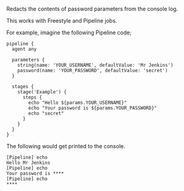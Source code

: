 Redacts the contents of password parameters from the console log.

This works with Freestyle and Pipeline jobs.

For example, imagine the following Pipeline code;

    pipeline {
      agent any

      parameters {
        string(name: 'YOUR_USERNAME', defaultValue: 'Mr Jenkins')
        password(name: 'YOUR_PASSWORD', defaultValue: 'secret')
      }

      stages {
        stage('Example') {
          steps {
            echo "Hello ${params.YOUR_USERNAME}"
            echo "Your password is ${params.YOUR_PASSWORD}"
            echo "secret"
          }
        }
      }
    }

The following would get printed to the console.

    [Pipeline] echo
    Hello Mr Jenkins
    [Pipeline] echo
    Your password is ****
    [Pipeline] echo
    ****
